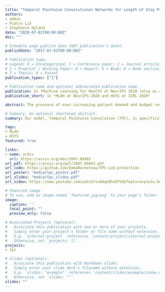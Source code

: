 ```yaml
---
title: "Temporal Pointwise Convolutional Networks for Length of Stay Prediction in the Intensive Care Unit"
authors:
- admin
- Pietro Liò
- Stephanie Hyland
date: "2020-07-01T00:00:00Z"
doi: ""

# Schedule page publish date (NOT publication's date).
publishDate: "2017-01-01T00:00:00Z"

# Publication type.
# Legend: 0 = Uncategorized; 1 = Conference paper; 2 = Journal article;
# 3 = Preprint / Working Paper; 4 = Report; 5 = Book; 6 = Book section;
# 7 = Thesis; 8 = Patent
publication_types: ["1"]

# Publication name and optional abbreviated publication name.
publication: In *Machine Learning for Health at NeurIPS 2020 (also as an oral spotlight at Healthcare Systems, Population Health, and the Role of Health-Tech at ICML 2020)*
publication_short: In *ML4H at NeurIPS 2020 and HSYS at ICML 2020*

abstract: The pressure of ever-increasing patient demand and budget restrictions make hospital bed management a daily challenge for clinical staff. Most critical is the efficient allocation of resource-heavy Intensive Care Unit (ICU) beds to the patients who need life support. Central to solving this problem is knowing for how long the current set of ICU patients are likely to stay in the unit. In this work, we propose a new deep learning model based on the combination of temporal convolution and pointwise (1x1) convolution, to solve the length of stay prediction task on the eICU and MIMIC-IV critical care datasets. The model – which we refer to as Temporal Pointwise Convolution (TPC) – is specifically designed to mitigate common challenges with Electronic Health Records, such as skewness, irregular sampling and missing data. In doing so, we have achieved significant performance benefits of 18-68% (metric and dataset dependent) over the commonly used Long-Short Term Memory (LSTM) network, and the multi-head self-attention network known as the Transformer. By adding mortality prediction as a side-task, we can improve performance further still, resulting in a mean absolute deviation of 1.55 days (eICU) and 2.28 days (MIMIC-IV) on predicting remaining length of stay.

# Summary. An optional shortened abstract.
summary: Our model, Temporal Pointwise Convolution (TPC), is specifically designed to mitigate common challenges with Electronic Health Records, such as skewness, irregular sampling and missing data. We have achieved significant performance benefits of 18-68% over the Long-Short Term Memory (LSTM) network, and the Transformer.

tags:
- ML4H
- HSYS
featured: true

links:
- name: arXiv
  url: https://arxiv.org/abs/2007.09483
url_pdf: https://arxiv.org/pdf/2007.09483.pdf
url_code: https://github.com/EmmaRocheteau/TPC-LoS-prediction
url_poster: "media/tpc_poster.pdf"
url_slides: "media/tpc_slides.pdf"
url_video: https://www.youtube.com/watch?v=O4qo95xETVQ&feature=youtu.be

# Featured image
# To use, add an image named `featured.jpg/png` to your page's folder. 
image:
  caption: ''
  focal_point: ""
  preview_only: false

# Associated Projects (optional).
#   Associate this publication with one or more of your projects.
#   Simply enter your project's folder or file name without extension.
#   E.g. `internal-project` references `content/project/internal-project/index.md`.
#   Otherwise, set `projects: []`.
projects:
- tpc

# Slides (optional).
#   Associate this publication with Markdown slides.
#   Simply enter your slide deck's filename without extension.
#   E.g. `slides: "example"` references `content/slides/example/index.md`.
#   Otherwise, set `slides: ""`.
slides: ""
---
```

